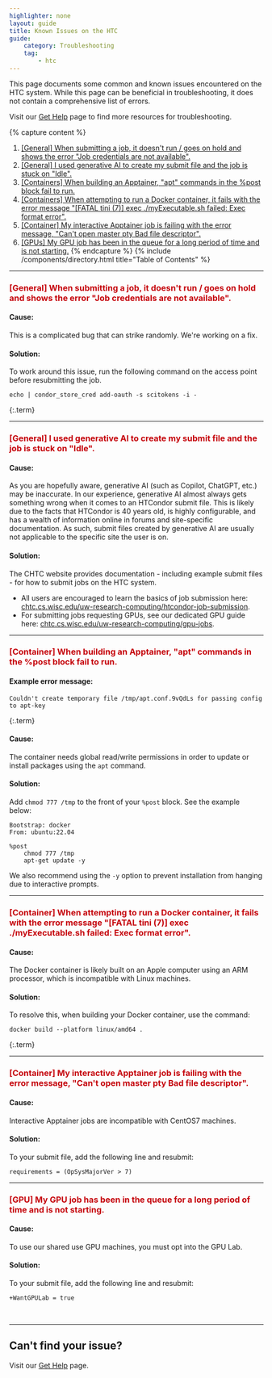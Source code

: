 ```yaml
---
highlighter: none
layout: guide
title: Known Issues on the HTC
guide:
    category: Troubleshooting
    tag:
        - htc
---
```


This page documents some common and known issues encountered on the HTC system. While this page can be beneficial in troubleshooting, it does not contain a comprehensive list of errors.

Visit our [Get Help](get-help) page to find more resources for troubleshooting.

{% capture content %}
1. [[General] When submitting a job, it doesn't run / goes on hold and shows the error "Job credentials are not available".](#general-when-submitting-a-job-it-doesnt-run-goes-on-hold-and-shows-the-error-job-credentials-are-not-available)
1. [[General] I used generative AI to create my submit file and the job is stuck on "Idle".](#general-i-used-generative-ai-to-create-my-submit-file-and-the-job-is-stuck-on-idle)
1. [[Containers] When building an Apptainer, "apt" commands in the %post block fail to run.](#containers-when-building-an-apptainer-apt-commands-in-the-post-block-fail-to-run)
1. [[Containers] When attempting to run a Docker container, it fails with the error message "[FATAL tini (7)] exec ./myExecutable.sh failed: Exec format error".](#containers-when-attempting-to-run-a-docker-container-it-fails-with-the-error-message-fatal-tini-7-exec-myexecutablesh-failed-exec-format-error)
1. [[Container] My interactive Apptainer job is failing with the error message, "Can't open master pty Bad file descriptor".](#gpus-my-gpu-job-has-been-in-the-queue-for-a-long-period-of-time-and-is-not-starting)
1. [[GPUs] My GPU job has been in the queue for a long period of time and is not starting.](#gpus-my-gpu-job-has-been-in-the-queue-for-a-long-period-of-time-and-is-not-starting)
{% endcapture %}
{% include /components/directory.html title="Table of Contents" %}


<hr width="100%" size="2">

<h3 style="color:#c5050c" id="general-when-submitting-a-job-it-doesnt-run-goes-on-hold-and-shows-the-error-job-credentials-are-not-available">[General] When submitting a job, it doesn't run / goes on hold and shows the error "Job credentials are not available".</h3>

#### Cause:
This is a complicated bug that can strike randomly. We're working on a fix.
#### Solution:
To work around this issue, run the following command on the access point before resubmitting the job.
```
echo | condor_store_cred add-oauth -s scitokens -i -
```
{:.term}

<hr width="100%" size="2">

<h3 style="color:#c5050c" id="general-i-used-generative-ai-to-create-my-submit-file-and-the-job-is-stuck-on-idle">[General] I used generative AI to create my submit file and the job is stuck on "Idle".</h3>

#### Cause:
As you are hopefully aware, generative AI (such as Copilot, ChatGPT, etc.) may be inaccurate. 
In our experience, generative AI almost always gets something wrong when it comes to an HTCondor submit file. 
This is likely due to the facts that HTCondor is 40 years old, is highly configurable, and has a wealth of information online in forums and site-specific documentation.
As such, submit files created by generative AI are usually not applicable to the specific site the user is on.
#### Solution:
The CHTC website provides documentation - including example submit files - for how to submit jobs on the HTC system. 

* All users are encouraged to learn the basics of job submission here: [chtc.cs.wisc.edu/uw-research-computing/htcondor-job-submission](https://chtc.cs.wisc.edu/uw-research-computing/htcondor-job-submission).
* For submitting jobs requesting GPUs, see our dedicated GPU guide here: [chtc.cs.wisc.edu/uw-research-computing/gpu-jobs](https://chtc.cs.wisc.edu/uw-research-computing/gpu-jobs).

<hr width="100%" size="2">

<h3 style="color:#c5050c" id="containers-when-building-an-apptainer-apt-commands-in-the-post-block-fail-to-run">[Container] When building an Apptainer, "apt" commands in the %post block fail to run.</h3>

#### Example error message:
```
Couldn't create temporary file /tmp/apt.conf.9vQdLs for passing config to apt-key
```
{:.term}
#### Cause:
The container needs global read/write permissions in order to update or install packages using the `apt` command.
#### Solution:
Add `chmod 777 /tmp` to the front of your `%post` block. See the example below:
```
Bootstrap: docker
From: ubuntu:22.04

%post
    chmod 777 /tmp
    apt-get update -y
```
We also recommend using the `-y` option to prevent installation from hanging due to interactive prompts.


<hr width="100%" size="2">

<h3 style="color:#c5050c" id="containers-when-attempting-to-run-a-docker-container-it-fails-with-the-error-message-fatal-tini-7-exec-myexecutablesh-failed-exec-format-error">[Container] When attempting to run a Docker container, it fails with the error message "[FATAL tini (7)] exec ./myExecutable.sh failed: Exec format error".</h3>

#### Cause:
The Docker container is likely built on an Apple computer using an ARM processor, which is incompatible with Linux machines.
#### Solution:
To resolve this, when building your Docker container, use the command:
```
docker build --platform linux/amd64 .
```
{:.term}

<hr width="100%" size="2">

<h3 style="color:#c5050c" id="gpus-my-gpu-job-has-been-in-the-queue-for-a-long-period-of-time-and-is-not-starting">[Container] My interactive Apptainer job is failing with the error message, "Can't open master pty Bad file descriptor". </h3>

#### Cause:
Interactive Apptainer jobs are incompatible with CentOS7 machines.
#### Solution:
To your submit file, add the following line and resubmit:
```
requirements = (OpSysMajorVer > 7)
```

<hr width="100%" size="2">

<h3 style="color:#c5050c" id="gpus-my-gpu-job-has-been-in-the-queue-for-a-long-period-of-time-and-is-not-starting">[GPU] My GPU job has been in the queue for a long period of time and is not starting. </h3>

#### Cause:
To use our shared use GPU machines, you must opt into the GPU Lab.
#### Solution:
To your submit file, add the following line and resubmit:
```
+WantGPULab = true
```

<br>
<hr width="100%" size="2">

## Can't find your issue?
Visit our [Get Help](get-help) page.
